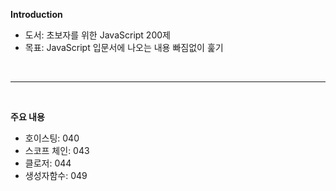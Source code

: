 <strong>Introduction</strong>

<ul>
    <li>도서: 초보자를 위한 JavaScript 200제</li>
    <li>목표: JavaScript 입문서에 나오는 내용 빠짐없이 훑기</li>
</ul>
<br>
<hr/>
<br>

<strong>주요 내용</strong>

<ul>
    <li>호이스팅: 040</li>
    <li>스코프 체인: 043</li>
    <li>클로저: 044</li>
    <li>생성자함수: 049</li>
</ul>
